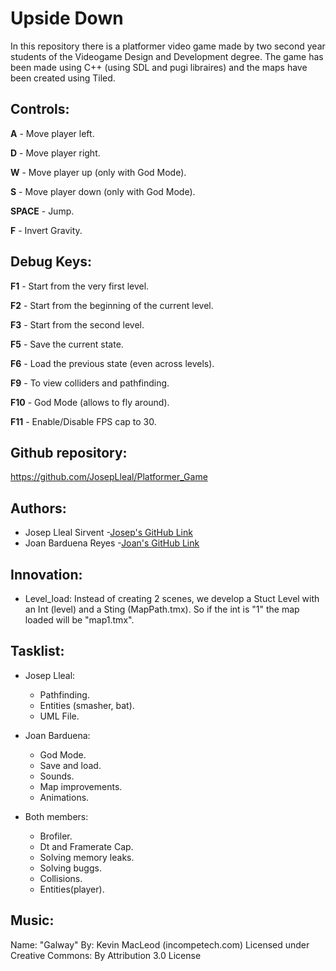 # Upside Down
In this repository there is a platformer video game made by two second year students of the Videogame Design and Development degree.
The game has been made using C++ (using SDL and pugi libraires) and the maps have been created using Tiled.

## Controls:
**A** - Move player left.

**D** - Move player right.

**W** - Move player up (only with God Mode).

**S** - Move player down (only with God Mode).

**SPACE** - Jump.

**F** - Invert Gravity.

## Debug Keys:
**F1** - Start from the very first level.

**F2** - Start from the beginning of the current level.

**F3** - Start from the second level.

**F5** - Save the current state.

**F6** - Load the previous state (even across levels).

**F9** - To view colliders and pathfinding.

**F10** - God Mode (allows to fly around).

**F11** - Enable/Disable FPS cap to 30.

## Github repository:
https://github.com/JosepLleal/Platformer_Game

## Authors:
- Josep Lleal Sirvent
	-[Josep's GitHub Link](https://github.com/JosepLleal)
- Joan Barduena Reyes
	-[Joan's GitHub Link](https://github.com/JoanBarduena)

## Innovation:
- Level_load: Instead of creating 2 scenes, we develop a Stuct Level with an Int (level) and a Sting (MapPath.tmx). So if the int is "1" the map loaded will be "map1.tmx". 

## Tasklist: 
- Josep Lleal:
	- Pathfinding.
	- Entities (smasher, bat).
	- UML File. 

- Joan Barduena:
	- God Mode.
	- Save and load.
	- Sounds.
	- Map improvements.
	- Animations. 

- Both members:
	- Brofiler. 
	- Dt and Framerate Cap. 
	- Solving memory leaks.
	- Solving buggs. 
	- Collisions. 
	- Entities(player). 

## Music: 
Name: "Galway" 
By: Kevin MacLeod (incompetech.com)
Licensed under Creative Commons: By Attribution 3.0 License

